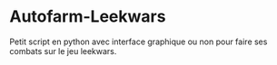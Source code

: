 # Autofarm-Leekwars
Petit script en python avec interface graphique ou non pour faire ses combats sur le jeu leekwars.

